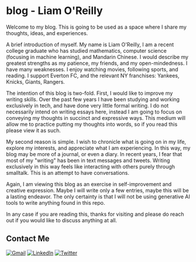 # blog - Liam O'Reilly

Welcome to my blog. This is going to be used as a space where I share my thoughts, ideas, and experiences.

A brief introduction of myself. My name is Liam O'Reilly, I am a recent college graduate who has studied mathematics, computer science (focusing in machine learning), and Mandarin Chinese. I would describe my greatest strengths as my patience, my friends, and my open-mindedness. I have many weaknesses. I enjoy watching movies, following sports, and reading. I support Everton FC, and the relevant NY franchises: Yankees, Knicks, Giants, Rangers.

The intention of this blog is two-fold. First, I would like to improve my writing skills. Over the past few years I have been studying and working exclusively in tech, and have done very little formal writing. I do not necessarily intend on writing essays here, instead I am going to focus on conveying my thoughts in succinct and expressive ways. This medium will allow me to practice putting my thoughts into words, so if you read this please view it as such.

My second reason is simple. I wish to chronicle what is going on in my life, explore my interests, and appreciate what I am experiencing. In this way, my blog may be more of a journal, or even a diary. In recent years, I fear that most of my "writing" has been in text messages and tweets. Writing exclusively in this way feels like interacting with others purely through smalltalk. This is an attempt to have conversations.

Again, I am viewing this blog as an exercise in self-improvement and creative expression. Maybe I will write only a few entries, maybe this will be a lasting endeavor. The only certainty is that I will not be using generative AI tools to write anything found in this repo. 

In any case if you are reading this, thanks for visiting and please do reach out if you would like to discuss anything at all.

## Contact Me

[![Gmail](https://img.shields.io/badge/Gmail-D14836?style=flat-square&logo=gmail&logoColor=white)](mailto:imliamoreilly@gmail.com)
[![LinkedIn](https://img.shields.io/badge/LinkedIn-0077B5?style=flat-square&logo=linkedin&logoColor=white)](https://www.linkedin.com/in/liamoreilly7/)
[![Twitter](https://img.shields.io/badge/Twitter-1DA1F2?style=flat-square&logo=twitter&logoColor=white)](https://twitter.com/liamoreilly_)
